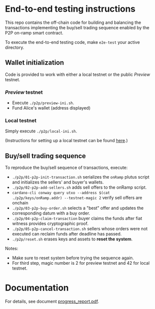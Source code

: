 # End-to-end testing instructions

This repo contains the off-chain code for building and balancing the transactions implementing the buy/sell trading sequence enabled by the P2P on-ramp smart contract.

To execute the end-to-end testing code, make `e2e-test` your active directory.

## Wallet initialization

Code is provided to work with either a local testnet or the public *Preview* testnet.

### *Preview* testnet

- Execute `./p2p/preview-ini.sh`.
- Fund Alice's wallet (address displayed)

### Local testnet

Simply execute `./p2p/local-ini.sh`.

(Instructions for setting up a local testnet can be found [here](https://github.com/zkFold/zkfold-cardano/tree/main/e2e-test).)

## Buy/sell trading sequence

To reproduce the buy/sell sequence of transactions, execute:

- `./p2p/01-p2p-init-transaction.sh`  serializes the `onRamp` plutus script and initializes the sellers' and buyer's wallets.
- `./p2p/02-p2p-add-sellers.sh`  adds sell offers to the onRamp script.
- `cardano-cli conway query utxo --address $(cat ./p2p/keys/onRamp.addr) --testnet-magic 2`  verify sell offers are onchain
- `./p2p/03-p2p-buy-order.sh`  selects a "best" offer and updates the corresponding datum with a buy order.
- `./p2p/04-p2p-claim-transaction`  buyer claims the funds after fiat witness provides cryptographic proof.
- `./p2p/05-p2p-cancel-transaction.sh`  sellers whose orders were not executed can reclaim funds after deadline has passed.
- `./p2p/reset.sh`  erases keys and assets to **reset the system**.

Notes:

- Make sure to reset system before trying the sequence again.
- For third step, magic number is 2 for preview testnet and 42 for local testnet.

# Documentation

For details, see document [progress_report.pdf](https://github.com/zkFold/p2p-onramp/raw/main/progress_report.pdf).
